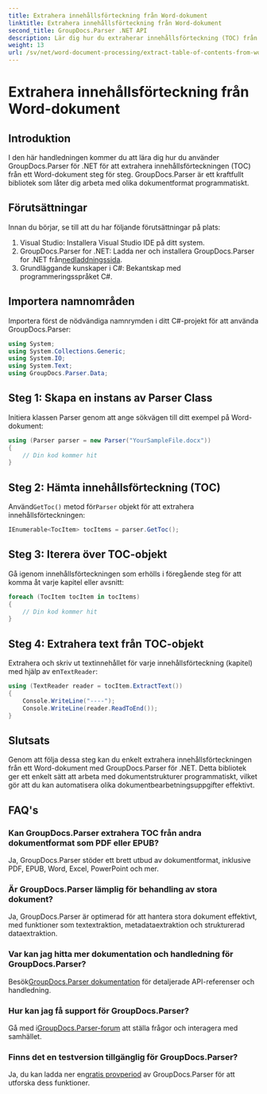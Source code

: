 ```yaml
---
title: Extrahera innehållsförteckning från Word-dokument
linktitle: Extrahera innehållsförteckning från Word-dokument
second_title: GroupDocs.Parser .NET API
description: Lär dig hur du extraherar innehållsförteckning (TOC) från Word-dokument programmatiskt med GroupDocs.Parser för .NET.
weight: 13
url: /sv/net/word-document-processing/extract-table-of-contents-from-word-document/
---
```


# Extrahera innehållsförteckning från Word-dokument

## Introduktion
I den här handledningen kommer du att lära dig hur du använder GroupDocs.Parser för .NET för att extrahera innehållsförteckningen (TOC) från ett Word-dokument steg för steg. GroupDocs.Parser är ett kraftfullt bibliotek som låter dig arbeta med olika dokumentformat programmatiskt.
## Förutsättningar
Innan du börjar, se till att du har följande förutsättningar på plats:
1. Visual Studio: Installera Visual Studio IDE på ditt system.
2.  GroupDocs.Parser for .NET: Ladda ner och installera GroupDocs.Parser for .NET från[nedladdningssida](https://releases.groupdocs.com/parser/net/).
3. Grundläggande kunskaper i C#: Bekantskap med programmeringsspråket C#.

## Importera namnområden
Importera först de nödvändiga namnrymden i ditt C#-projekt för att använda GroupDocs.Parser:
```csharp
using System;
using System.Collections.Generic;
using System.IO;
using System.Text;
using GroupDocs.Parser.Data;
```
## Steg 1: Skapa en instans av Parser Class
Initiera klassen Parser genom att ange sökvägen till ditt exempel på Word-dokument:
```csharp
using (Parser parser = new Parser("YourSampleFile.docx"))
{
    // Din kod kommer hit
}
```
## Steg 2: Hämta innehållsförteckning (TOC)
 Använd`GetToc()` metod för`Parser` objekt för att extrahera innehållsförteckningen:
```csharp
IEnumerable<TocItem> tocItems = parser.GetToc();
```
## Steg 3: Iterera över TOC-objekt
Gå igenom innehållsförteckningen som erhölls i föregående steg för att komma åt varje kapitel eller avsnitt:
```csharp
foreach (TocItem tocItem in tocItems)
{
    // Din kod kommer hit
}
```
## Steg 4: Extrahera text från TOC-objekt
 Extrahera och skriv ut textinnehållet för varje innehållsförteckning (kapitel) med hjälp av en`TextReader`:
```csharp
using (TextReader reader = tocItem.ExtractText())
{
    Console.WriteLine("----");
    Console.WriteLine(reader.ReadToEnd());
}
```

## Slutsats
Genom att följa dessa steg kan du enkelt extrahera innehållsförteckningen från ett Word-dokument med GroupDocs.Parser för .NET. Detta bibliotek ger ett enkelt sätt att arbeta med dokumentstrukturer programmatiskt, vilket gör att du kan automatisera olika dokumentbearbetningsuppgifter effektivt.

## FAQ's
### Kan GroupDocs.Parser extrahera TOC från andra dokumentformat som PDF eller EPUB?
Ja, GroupDocs.Parser stöder ett brett utbud av dokumentformat, inklusive PDF, EPUB, Word, Excel, PowerPoint och mer.
### Är GroupDocs.Parser lämplig för behandling av stora dokument?
Ja, GroupDocs.Parser är optimerad för att hantera stora dokument effektivt, med funktioner som textextraktion, metadataextraktion och strukturerad dataextraktion.
### Var kan jag hitta mer dokumentation och handledning för GroupDocs.Parser?
 Besök[GroupDocs.Parser dokumentation](https://tutorials.groupdocs.com/parser/net/) för detaljerade API-referenser och handledning.
### Hur kan jag få support för GroupDocs.Parser?
 Gå med i[GroupDocs.Parser-forum](https://forum.groupdocs.com/c/parser/17) att ställa frågor och interagera med samhället.
### Finns det en testversion tillgänglig för GroupDocs.Parser?
 Ja, du kan ladda ner en[gratis provperiod](https://releases.groupdocs.com/) av GroupDocs.Parser för att utforska dess funktioner.